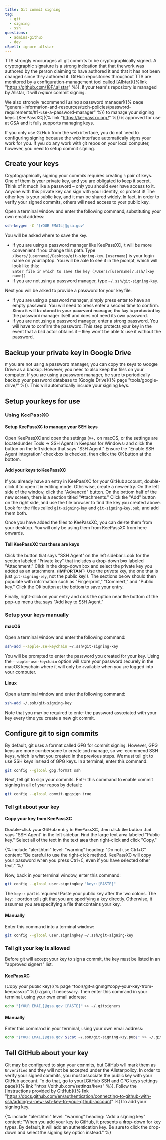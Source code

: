 ```yaml
---
title: Git commit signing
tag:
  - git
  - signing
  - ssh
questions:
  - admins-github
  - dev
cSpell: ignore allstar
---
```


TTS strongly encourages all git commits to be cryptographically signed. A
cryptographic signature is a strong indication that that the work was authored
by the person claiming to have authored it and that it has not been changed
since they authored it. GitHub repositories throughout TTS are monitored by a
configuration-management tool called
[Allstar]({%link "https://github.com/18F/.allstar" %}). If your team's
repository is managed by Allstar, it will _require_ commit signing.

We also strongly recommend
[using a password manager]({% page "general-information-and-resources/tech-policies/password-requirements/#1-use-a-password-manager" %})
to manage your signing keys. [KeePassXC]({% link "https://keepassxc.org/" %})
is approved for use at GSA and it fully supports managing keys.

If you only use GitHub from the web interface, you do not need to configuring
signing because the web interface automatically signs your work for you. If you
do any work with git repos on your local computer, however, you need to setup
commit signing.

## Create your keys

Cryptographically signing your commits requires creating a pair of keys. One of
them is your private key, and you are obligated to keep it secret. Think of it
much like a password – only you should ever have access to it. Anyone with this
private key can sign with your identity, so protect it! The other key is your
public key, and it may be shared widely. In fact, in order to verify your signed
commits, others will need access to your public key.

Open a terminal window and enter the following command, substituting your own
email address:

```sh
ssh-keygen -C "[YOUR EMAIL]@gsa.gov"
```

You will be asked where to save the key.

- If you are using a password manager like KeePassXC, it will be more convenient
  if you change this path. Type `/Users/[username]/Desktop/git-signing-key`.
  `[username]` is your login name on your laptop. You will be able to see it in
  the prompt, which will look like this:  
  `Enter file in which to save the key (/Users/[username]/.ssh/[key name])`
- If you are not using a password manager, type `~/.ssh/git-signing-key`.

Next you will be asked to provide a password for your key file.

- If you are using a password manager, simply press enter to have an empty
  password. You will need to press enter a second time to confirm. Since it will
  be stored in your password manager, the key is protected by the password
  manager itself and does not need its own password.
- If you are not using a password manager, enter a strong password. You will
  have to confirm the password. This step protects your key in the event that a
  bad actor obtains it – they won't be able to use it without the password.

## Backup your private key in Google Drive

If you are not using a password manager, you can copy the keys to Google Drive
as a backup. However, you need to also keep the files on your computer. If you
are using a password manager, be sure to periodically backup your password
database to [Google Drive]({% page "tools/google-drive/" %}). This will
automatically include your signing keys.

## Setup your keys for use

### Using KeePassXC

#### Setup KeePassXC to manage your SSH keys

Open KeePassXC and open the settings (`⌘+,` on macOS, or the settings are
locatedunder Tools -> SSH Agent in Keepass for Windows) and click the button on
the left sidebar that says "SSH Agent." Ensure the "Enable SSH Agent
integration" checkbox is checked, then click the OK button at the bottom.

#### Add your keys to KeePassXC

If you already have an entry in KeePassXC for your GitHub account, double-click
it to open it in editing mode. Otherwise, create a new entry. On the left side
of the window, click the "Advanced" button. On the bottom half of the new
screen, there is a section titled "Attachments." Click the "Add" button on the
right side, and use the file browser to find the key you created above. Look for
the files called `git-signing-key` and `git-signing-key.pub`, and add them both.

Once you have added the files to KeePassXC, you can delete them from your
desktop. You will only be using them from KeePassXC from here onwards.

#### Tell KeePassXC that these are keys

Click the button that says "SSH Agent" on the left sidebar. Look for the section
labeled "Private key" that includes a drop-down box labeled "Attachment." Click
in the drop-down box and select the private key you added as an attachment.
(**IMPORTANT:** Use the _private_ key, the one that is just `git-signing-key`,
not the public key!). The sections below should then populate with information
such as "Fingerprint," "Comment," and "Public key." Click the OK button at the
bottom to save your entry.

Finally, right-click on your entry and click the option near the bottom of the
pop-up menu that says "Add key to SSH Agent."

### Setup your keys manually

#### macOS

Open a terminal window and enter the following command:

```sh
ssh-add --apple-use-keychain ~/.ssh/git-signing-key
```

You will be prompted to enter the password you created for your key. Using the
`--apple-use-keychain` option will store your password securely in the macOS
keychain where it will only be available when you are logged into your computer.

#### Linux

Open a terminal window and enter the following command:

```sh
ssh-add ~/.ssh/git-signing-key
```

Note that you may be required to enter the password associated with your key
every time you create a new git commit.

## Configure git to sign commits

By default, git uses a format called GPG for commit signing. However, GPG keys
are more cumbersome to create and manage, so we recommend SSH keys, which is
what you created in the previous steps. We must tell git to use SSH keys instead
of GPG keys. In a terminal, enter this command:

```sh
git config --global gpg.format ssh
```

Next, tell git to sign your commits. Enter this command to enable commit signing
in all of your repos by default:

```sh
git config --global commit.gpgsign true
```

### Tell git about your key

#### Copy your key from KeePassXC

Double-click your GitHub entry in KeePassXC, then click the button that says
"SSH Agent" in the left sidebar. Find the large text area labeled "Public key."
Select all of the text in the text area then right-click and click "Copy."

{%
  include "alert.html"
    level: "warning"
    heading: "Do not use Ctrl+C"
    content: "Be careful to use the right-click method. KeePassXC will copy your password when you press Ctrl+C, even if you have selected other text."
%}

Now, back in your terminal window, enter this command:

```sh
git config --global user.signingkey "key::[PASTE]"
```

The `key::` part is required! Paste your public key after the two colons. The
`key::` portion tells git that you are specifying a key directly. Otherwise, it
assumes you are specifying a file that contains your key.

#### Manually

Enter this command into a terminal window:

```sh
git config --global user.signingkey ~/.ssh/git-signing-key
```

### Tell git your key is allowed

Before git will accept your key to sign a commit, the key must be listed in an
"approved signers" list.

#### KeePassXC

[Copy your public
key]({% page "tools/git-signing#copy-your-key-from-keepassxc" %}) again, if
necessary. Then enter this command in your terminal, using your own email address:

```sh
echo "[YOUR EMAIL]@gsa.gov [PASTE]" >> ~/.gitsigners
```

#### Manually

Enter this command in your terminal, using your own email address:

```sh
echo "[YOUR EMAIL]@gsa.gov $(cat ~/.ssh/git-signing-key.pub)" >> ~/.gitsigners
```

## Tell GitHub about your key

Git may be configured to sign your commits, but GitHub will mark them as
`Unverified` and they will not be accepted under the Allstar policy. In order to
verify your signed commits, you must associate the public key with your GitHub
account. To do that, go to your [GitHub SSH and GPG keys settings
page]({% link "https://github.com/settings/keys" %}). Follow the [instructions
provided by
GitHub]({% link "https://docs.github.com/en/authentication/connecting-to-github-with-ssh/adding-a-new-ssh-key-to-your-github-account" %})
to add your signing key.

{%
  include "alert.html"
    level: "warning"
    heading: "Add a signing key"
    content: "When you add your key to GitHub, it presents a drop-down for key types. By default, it will add an authentication key. Be sure to click the drop-down and select the signing key option instead."
%}
